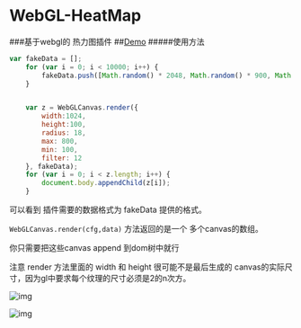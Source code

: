 # WebGL-HeatMap
###基于webgl的 热力图插件
##[Demo](http://wshxbqq-wshxbqq.stor.sinaapp.com/2016-02-15_16-49-51_518___demo.html)
#####使用方法
```javascript
var fakeData = [];
    for (var i = 0; i < 10000; i++) {
        fakeData.push([Math.random() * 2048, Math.random() * 900, Math.floor(Math.random() * 600)]);
    }


    var z = WebGLCanvas.render({
        width:1024,
        height:100,
        radius: 18,
        max: 800,
        min: 100,
        filter: 12
    }, fakeData);
    for (var i = 0; i < z.length; i++) {
        document.body.appendChild(z[i]);
    }

```

可以看到 插件需要的数据格式为 fakeData 提供的格式。


`WebGLCanvas.render(cfg,data)` 方法返回的是一个 多个canvas的数组。



你只需要把这些canvas append 到dom树中就行


注意 render 方法里面的 width 和 height 很可能不是最后生成的 canvas的实际尺寸，因为gl中要求每个纹理的尺寸必须是2的n次方。


![img](http://wshxbqq-wshxbqq.stor.sinaapp.com/2016-02-15_16-40-07_884___2.png)


![img](http://wshxbqq-wshxbqq.stor.sinaapp.com/2016-02-15_16-36-59_476___1.png)
